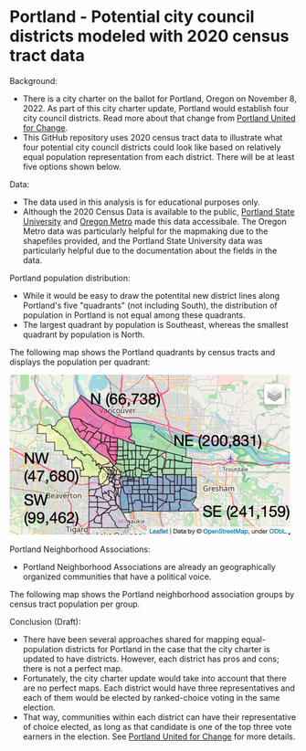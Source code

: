 # Portland - Potential city council districts modeled with 2020 census tract data 

Background:
* There is a city charter on the ballot for Portland, Oregon on November 8, 2022.  As part of this city charter update, Portland would establish four city council districts.  Read more about that change from [Portland United for Change](https://portlandunitedforchange.com/about).
* This GitHub repository uses 2020 census tract data to illustrate what four potential city council districts could look like based on relatively equal population representation from each district.  There will be at least five options shown below.

Data:
* The data used in this analysis is for educational purposes only.
* Although the 2020 Census Data is available to the public, [Portland State University](https://www.pdx.edu/population-research/census-data-oregon) and [Oregon Metro](https://rlisdiscovery.oregonmetro.gov/datasets/census-tracts-2020-redistricting-data) made this data accessibale.  The Oregon Metro data was particularly helpful for the mapmaking due to the shapefiles provided, and the Portland State University data was particularly helpful due to the documentation about the fields in the data.

Portland population distribution:
* While it would be easy to draw the potentital new district lines along Portland's five "quadrants" (not including South), the distribution of population in Portland is not equal among these quadrants.
* The largest quadrant by population is Southeast, whereas the smallest quadrant by population is North.

The following map shows the Portland quadrants by census tracts and displays the population per quadrant:

![Portland Population by "Quadrant" Image](https://github.com/wpbSabi/portland_potential_districts/blob/main/images/quadrants_map.png)

Portland Neighborhood Associations:
* Portland Neighborhood Associations are already an geographically organized communities that have a political voice.

The following map shows the Portland neighborhood association groups by census tract population per group.


Conclusion (Draft):
* There have been several approaches shared for mapping equal-population districts for Portland in the case that the city charter is updated to have districts.  However, each district has pros and cons; there is not a perfect map.
* Fortunately, the city charter update would take into account that there are no perfect maps.  Each district would have three representatives and each of them would be elected by ranked-choice voting in the same election.  
* That way, communities within each district can have their representative of choice elected, as long as that candidate is one of the top three vote earners in the election. See [Portland United for Change](https://portlandunitedforchange.com/about) for more details.

